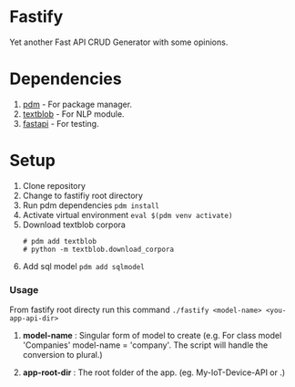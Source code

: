 # Fastify

 Yet another Fast API CRUD Generator with some opinions.

# Dependencies

   1. [pdm](https://pdm-project.org/en/stable/) - For package manager.
   2. [textblob](https://textblob.readthedocs.io/en/dev/) - For NLP module.
   3. [fastapi](https://fastapi.tiangolo.com/)  - For testing.

# Setup

1.  Clone repository
2.  Change to fastifiy root directory
3.  Run pdm dependencies
   `pdm install`
4.  Activate virtual environment
   `eval $(pdm venv activate)`
5. Download textblob corpora
   ```
   # pdm add textblob
   # python -m textblob.download_corpora
   ```
6. Add sql model
   `pdm add sqlmodel`

### Usage
From fastify root directy run this command
`./fastify <model-name> <you-app-api-dir>`

1. <b>model-name</b> : Singular form of model to create (e.g. For class model 'Companies' model-name = 'company'. The script will handle the conversion to plural.)

2. <b>app-root-dir</b> : The root folder of the app. (eg. My-IoT-Device-API  or .)